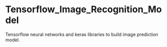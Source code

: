# Tensorflow_Image_Recognition_Model
Tensorflow neural networks and keras libraries to build image prediction model.
